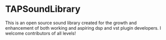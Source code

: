 # TAPSoundLibrary
This is an open source sound library created for the growth and enhancement of both working and aspiring dsp and vst plugin developers.  I welcome contributors of all levels!

